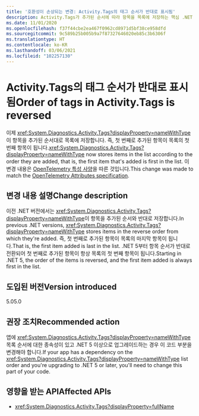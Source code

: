 ```yaml
---
title: '호환성이 손상되는 변경: Activity.Tags의 태그 순서가 반대로 표시됨'
description: Activity.Tags가 추가된 순서에 따라 항목을 목록에 저장하는 핵심 .NET 라이브러리의 .NET 5 호환성이 손상되는 변경에 관해 알아봅니다.
ms.date: 11/01/2020
ms.openlocfilehash: f37f44cbe2ea467f0962cd8971d5bf38ce958dfd
ms.sourcegitcommit: 9c589b25b005b9a7f87327646020eb85c3b6306f
ms.translationtype: HT
ms.contentlocale: ko-KR
ms.lasthandoff: 03/06/2021
ms.locfileid: "102257130"
---
```

# <a name="order-of-tags-in-activitytags-is-reversed"></a><span data-ttu-id="1dc29-103">Activity.Tags의 태그 순서가 반대로 표시됨</span><span class="sxs-lookup"><span data-stu-id="1dc29-103">Order of tags in Activity.Tags is reversed</span></span>

<span data-ttu-id="1dc29-104">이제 <xref:System.Diagnostics.Activity.Tags?displayProperty=nameWithType>이 항목을 추가된 순서대로 목록에 저장합니다. 즉, 첫 번째로 추가된 항목이 목록의 첫 번째 항목이 됩니다.</span><span class="sxs-lookup"><span data-stu-id="1dc29-104"><xref:System.Diagnostics.Activity.Tags?displayProperty=nameWithType> now stores items in the list according to the order they are added, that is, the first item that's added is first in the list.</span></span> <span data-ttu-id="1dc29-105">이 변경 내용은 [OpenTelemetry 특성 사양](https://github.com/open-telemetry/opentelemetry-specification/blob/master/specification/common/common.md#attributes)을 따른 것입니다.</span><span class="sxs-lookup"><span data-stu-id="1dc29-105">This change was made to match the [OpenTelemetry Attributes specification](https://github.com/open-telemetry/opentelemetry-specification/blob/master/specification/common/common.md#attributes).</span></span>

## <a name="change-description"></a><span data-ttu-id="1dc29-106">변경 내용 설명</span><span class="sxs-lookup"><span data-stu-id="1dc29-106">Change description</span></span>

<span data-ttu-id="1dc29-107">이전 .NET 버전에서는 <xref:System.Diagnostics.Activity.Tags?displayProperty=nameWithType>이 항목을 추가된 순서와 반대로 저장합니다.</span><span class="sxs-lookup"><span data-stu-id="1dc29-107">In previous .NET versions, <xref:System.Diagnostics.Activity.Tags?displayProperty=nameWithType> stores items in the reverse order from which they're added.</span></span> <span data-ttu-id="1dc29-108">즉, 첫 번째로 추가된 항목이 목록의 마지막 항목이 됩니다.</span><span class="sxs-lookup"><span data-stu-id="1dc29-108">That is, the first item added is last in the list.</span></span> <span data-ttu-id="1dc29-109">.NET 5부터 항목 순서가 반대로 전환되어 첫 번째로 추가된 항목이 항상 목록의 첫 번째 항목이 됩니다.</span><span class="sxs-lookup"><span data-stu-id="1dc29-109">Starting in .NET 5, the order of the items is reversed, and the first item added is always first in the list.</span></span>

## <a name="version-introduced"></a><span data-ttu-id="1dc29-110">도입된 버전</span><span class="sxs-lookup"><span data-stu-id="1dc29-110">Version introduced</span></span>

<span data-ttu-id="1dc29-111">5.0</span><span class="sxs-lookup"><span data-stu-id="1dc29-111">5.0</span></span>

## <a name="recommended-action"></a><span data-ttu-id="1dc29-112">권장 조치</span><span class="sxs-lookup"><span data-stu-id="1dc29-112">Recommended action</span></span>

<span data-ttu-id="1dc29-113">앱에 <xref:System.Diagnostics.Activity.Tags?displayProperty=nameWithType> 목록 순서에 대한 종속성이 있고 .NET 5 이상으로 업그레이드하는 경우 이 코드 부분을 변경해야 합니다.</span><span class="sxs-lookup"><span data-stu-id="1dc29-113">If your app has a dependency on the <xref:System.Diagnostics.Activity.Tags?displayProperty=nameWithType> list order and you're upgrading to .NET 5 or later, you'll need to change this part of your code.</span></span>

## <a name="affected-apis"></a><span data-ttu-id="1dc29-114">영향을 받는 API</span><span class="sxs-lookup"><span data-stu-id="1dc29-114">Affected APIs</span></span>

- <xref:System.Diagnostics.Activity.Tags?displayProperty=fullName>

<!--

#### Category

Core .NET libraries

### Affected APIs

- `P:System.Diagnostics.Activity.Tags`

-->
